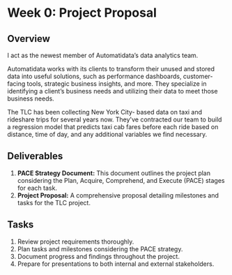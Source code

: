 # Week 0: Project Proposal

## Overview
I act as the newest member of Automatidata’s data analytics team. 

Automatidata works with its clients to transform their unused and stored data into useful solutions, such as performance dashboards, customer-facing tools, strategic business insights, and more. They specialize in identifying a client’s business needs and utilizing their data to meet those business needs. 

The TLC has been collecting New York City- based data on taxi and rideshare trips for several years now. They've contracted our team to build a regression model that predicts taxi cab fares before each ride based on distance, time of day, and any additional variables we find necessary.


## Deliverables
1. **PACE Strategy Document:** This document outlines the project plan considering the Plan, Acquire, Comprehend, and Execute (PACE) stages for each task.
2. **Project Proposal:** A comprehensive proposal detailing milestones and tasks for the TLC project.


## Tasks
1. Review project requirements thoroughly.
2. Plan tasks and milestones considering the PACE strategy.
3. Document progress and findings throughout the project.
4. Prepare for presentations to both internal and external stakeholders.